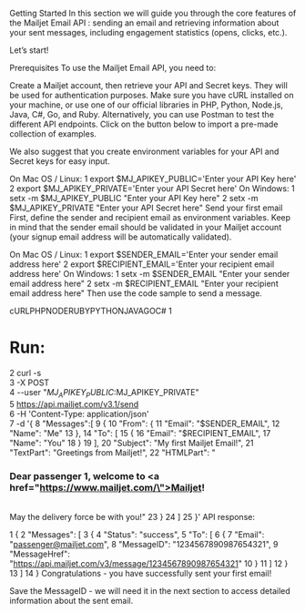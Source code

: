 Getting Started
In this section we will guide you through the core features of the Mailjet Email API : sending an email and retrieving information about your sent messages, including engagement statistics (opens, clicks, etc.).

Let’s start!

Prerequisites
To use the Mailjet Email API, you need to:

Create a Mailjet account, then retrieve your API and Secret keys. They will be used for authentication purposes.
Make sure you have cURL installed on your machine, or use one of our official libraries in PHP, Python, Node.js, Java, C#, Go, and Ruby.
Alternatively, you can use Postman to test the different API endpoints. Click on the button below to import a pre-made collection of examples.

We also suggest that you create environment variables for your API and Secret keys for easy input.

On Mac OS / Linux:
1
export $MJ_APIKEY_PUBLIC='Enter your API Key here'
2
export $MJ_APIKEY_PRIVATE='Enter your API Secret here'
On Windows:
1
setx -m $MJ_APIKEY_PUBLIC "Enter your API Key here"
2
setx -m $MJ_APIKEY_PRIVATE "Enter your API Secret here"
Send your first email
First, define the sender and recipient email as environment variables. Keep in mind that the sender email should be validated in your Mailjet account (your signup email address will be automatically validated).

On Mac OS / Linux:
1
export $SENDER_EMAIL='Enter your sender email address here'
2
export $RECIPIENT_EMAIL='Enter your recipient email address here'
On Windows:
1
setx -m $SENDER_EMAIL "Enter your sender email address here"
2
setx -m $RECIPIENT_EMAIL "Enter your recipient email address here"
Then use the code sample to send a message.

cURLPHPNODERUBYPYTHONJAVAGOC#
1
# Run:
2
curl -s \
3
  -X POST \
4
  --user "$MJ_APIKEY_PUBLIC:$MJ_APIKEY_PRIVATE" \
5
  https://api.mailjet.com/v3.1/send \
6
  -H 'Content-Type: application/json' \
7
  -d '{
8
    "Messages":[
9
        {
10
            "From": {
11
                "Email": "$SENDER_EMAIL",
12
                "Name": "Me"
13
            },
14
            "To": [
15
                {
16
                    "Email": "$RECIPIENT_EMAIL",
17
                    "Name": "You"
18
                }
19
            ],
20
            "Subject": "My first Mailjet Email!",
21
            "TextPart": "Greetings from Mailjet!",
22
            "HTMLPart": "<h3>Dear passenger 1, welcome to <a href=\"https://www.mailjet.com/\">Mailjet</a>!</h3><br />May the delivery force be with you!"
23
        }
24
    ]
25
  }'
API response:

1
{
2
  "Messages": [
3
    {
4
      "Status": "success",
5
      "To": [
6
        {
7
          "Email": "passenger@mailjet.com",
8
          "MessageID": "1234567890987654321",
9
          "MessageHref": "https://api.mailjet.com/v3/message/1234567890987654321"
10
        }
11
      ]
12
    }
13
  ]
14
}
Congratulations - you have successfully sent your first email!

Save the MessageID - we will need it in the next section to access detailed information about the sent email.

